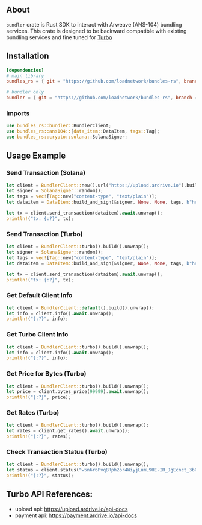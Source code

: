 ## About
`bundler` crate is Rust SDK to interact with Arweave (ANS-104) bundling services. This crate is designed to be backward compatible with existing bundling services and fine tuned for [Turbo](https://turbo.ardrive.io/)

## Installation

```toml
[dependencies]
# main library
bundles_rs = { git = "https://github.com/loadnetwork/bundles-rs", branch = "main" }

# bundler only
bundler = { git = "https://github.com/loadnetwork/bundles-rs", branch = "main" }
```
### Imports

```rust
use bundles_rs::bundler::BundlerClient;
use bundles_rs::ans104::{data_item::DataItem, tags::Tag};
use bundles_rs::crypto::solana::SolanaSigner;
```

## Usage Example

### Send Transaction (Solana)

```rust
let client = BundlerClient::new().url("https://upload.ardrive.io").build().unwrap();
let signer = SolanaSigner::random();
let tags = vec![Tag::new("content-type", "text/plain")];
let dataitem = DataItem::build_and_sign(&signer, None, None, tags, b"hello world".to_vec()).unwrap();

let tx = client.send_transaction(dataitem).await.unwrap();
println!("tx: {:?}", tx);
```

### Send Transaction (Turbo)

```rust
let client = BundlerClient::turbo().build().unwrap();
let signer = SolanaSigner::random();
let tags = vec![Tag::new("content-type", "text/plain")];
let dataitem = DataItem::build_and_sign(&signer, None, None, tags, b"hello world turbo".to_vec()).unwrap();

let tx = client.send_transaction(dataitem).await.unwrap();
println!("tx: {:?}", tx);
```

### Get Default Client Info

```rust
let client = BundlerClient::default().build().unwrap();
let info = client.info().await.unwrap();
println!("{:?}", info);
```

### Get Turbo Client Info

```rust
let client = BundlerClient::turbo().build().unwrap();
let info = client.info().await.unwrap();
println!("{:?}", info);
```

### Get Price for Bytes (Turbo)

```rust
let client = BundlerClient::turbo().build().unwrap();
let price = client.bytes_price(99999).await.unwrap();
println!("{:?}", price);
```

### Get Rates (Turbo)

```rust
let client = BundlerClient::turbo().build().unwrap();
let rates = client.get_rates().await.unwrap();
println!("{:?}", rates);
```

### Check Transaction Status (Turbo)

```rust
let client = BundlerClient::turbo().build().unwrap();
let status = client.status("w5n6r6PvqBRph2or4WiyjLumL9HE-IR_JgEcnct_3b0").await.unwrap();
println!("{:?}", status);
```

## Turbo API References:

* upload api: https://upload.ardrive.io/api-docs
* payment api: https://payment.ardrive.io/api-docs